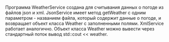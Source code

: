 Программа WeatherService создана для считывания данных о погоде из файлов json и xml.
JsonService имеет метод getWeather с одним параметром - названием файла, который содержит данные о погоде, и  возвращает объект класса Weather с заполненными полями.
XmlService работает аналогично. Объект класса Weather можно вывести через стандартный поток вывод std::cout << weather.
